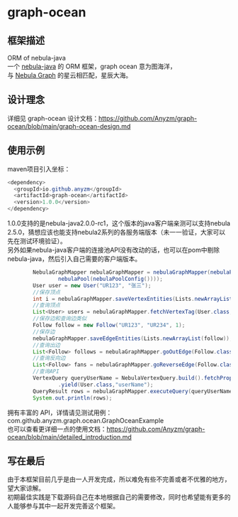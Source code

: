 # graph-ocean
## 框架描述
ORM of nebula-java
<br/>
一个 [nebula-java](https://github.com/vesoft-inc/nebula-java) 的 ORM 框架，graph ocean 意为图海洋，
<br/>
与 [Nebula Graph](https://github.com/vesoft-inc/nebula) 的星云相匹配，星辰大海。

## 设计理念

详细见 graph-ocean 设计文档：https://github.com/Anyzm/graph-ocean/blob/main/graph-ocean-design.md

## 使用示例
maven项目引入坐标：
```java
<dependency>
  <groupId>io.github.anyzm</groupId>
  <artifactId>graph-ocean</artifactId>
  <version>1.0.0</version>
</dependency>
```
1.0.0支持的是nebula-java2.0.0-rc1，这个版本的java客户端亲测可以支持nebula 2.5.0，猜想应该也能支持nebula2系列的各服务端版本（未一一验证，大家可以先在测试环境验证）。
<br/>
另外如果nebula-java客户端的连接池API没有改动的话，也可以在pom中剔除nebula-java，然后引入自己需要的客户端版本。

```java
        NebulaGraphMapper nebulaGraphMapper = nebulaGraphMapper(nebulaPoolSessionManager(
                nebulaPool(nebulaPoolConfig())));
        User user = new User("UR123", "张三");
        //保存顶点
        int i = nebulaGraphMapper.saveVertexEntities(Lists.newArrayList(user));
        //查询顶点
        List<User> users = nebulaGraphMapper.fetchVertexTag(User.class, "UR123");
        //保存边和查询边类似
        Follow follow = new Follow("UR123", "UR234", 1);
        //保存边
        nebulaGraphMapper.saveEdgeEntities(Lists.newArrayList(follow));
        //查询出边
        List<Follow> follows = nebulaGraphMapper.goOutEdge(Follow.class, "UR123");
        //查询反向边
        List<Follow> fans = nebulaGraphMapper.goReverseEdge(Follow.class, "UR123");
        //查询API
        VertexQuery queryUserName = NebulaVertexQuery.build().fetchPropOn(User.class, "UR123")
                .yield(User.class,"userName");
        QueryResult rows = nebulaGraphMapper.executeQuery(queryUserName);
        System.out.println(rows);
```

拥有丰富的 API，详情请见测试用例：com.github.anyzm.graph.ocean.GraphOceanExample
<br/>
也可以查看更详细一点的使用文档：https://github.com/Anyzm/graph-ocean/blob/main/detailed_introduction.md


## 写在最后
由于本框架目前几乎是由一人开发完成，所以难免有些不完善或者不优雅的地方，望大家谅解。
<br/>
初期最佳实践是下载源码自己在本地根据自己的需要修改，同时也希望能有更多的人能够参与其中一起开发完善这个框架。


